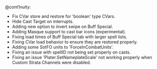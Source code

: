 @cont1nuity:
- Fix CVar store and restore for 'boolean' type CVars.
- Hide Cast Target on interrupts.
- Adding new option to invert swipe on Buff Special.
- Adding Masque support to cast bar icons (experimental).
- Fixing load times of Buff Special tab with larger spell lists.
- Fixing CVar load behavior to ensure they are restored properly.
- Adding some SotFO units to 'ForceInCombatUnits'.
- Fixing an issue with spellID not being set properly on casts.
- Fixing an issue 'Plater.SetNameplateScale' not working properly when Custom Strata Channels were disabled.

